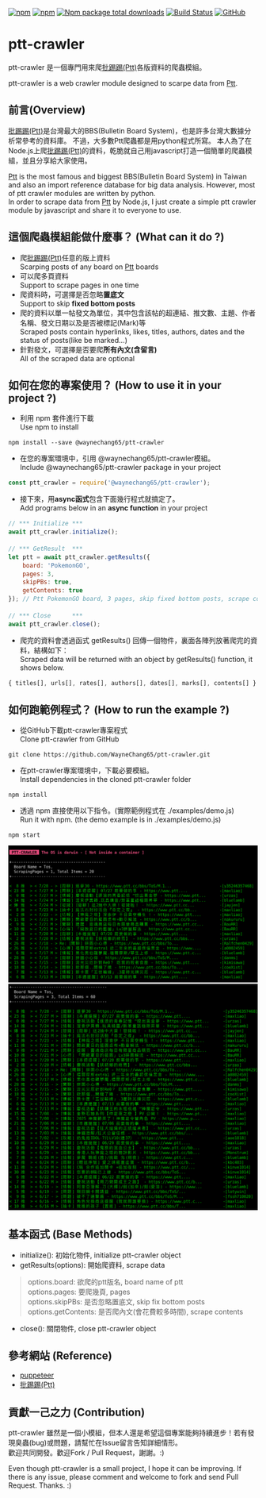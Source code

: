 [![npm](https://img.shields.io/npm/v/@waynechang65/ptt-crawler.svg)](https://www.npmjs.com/package/@waynechang65/ptt-crawler)
[![npm](https://img.shields.io/npm/dm/@waynechang65/ptt-crawler.svg)](https://www.npmjs.com/package/@waynechang65/ptt-crawler)
[![Npm package total downloads](https://badgen.net/npm/dt/@waynechang65/ptt-crawler)](https://npmjs.ccom/package/@waynechang65/ptt-crawler)
[![Build Status](https://travis-ci.com/WayneChang65/ptt-crawler.svg?branch=master)](https://travis-ci.com/WayneChang65/ptt-crawler)
[![GitHub](https://img.shields.io/github/license/waynechang65/ptt-crawler.svg)](https://github.com/WayneChang65/ptt-crawler/)
# ptt-crawler
ptt-crawler 是一個專門用來爬[批踢踢(Ptt)](https://www.ptt.cc/index.html)各版資料的爬蟲模組。  
  
ptt-crawler is a web crawler module designed to scarpe data from [Ptt](https://www.ptt.cc/index.html).

## 前言(Overview)
[批踢踢(Ptt)](https://www.ptt.cc/index.html)是台灣最大的BBS(Bulletin Board System)，也是許多台灣大數據分析常參考的資料庫。
不過，大多數Ptt爬蟲都是用python程式所寫。
本人為了在Node.js上爬[批踢踢(Ptt)](https://www.ptt.cc/index.html)的資料，乾脆就自己用javascript打造一個簡單的爬蟲模組，並且分享給大家使用。 
  
[Ptt](https://www.ptt.cc/index.html) is the most famous and biggest BBS(Bulletin Board System) in Taiwan and also an import reference database for big data analysis.
However, most of ptt crawler modules are written by python.  
In order to scrape data from [Ptt](https://www.ptt.cc/index.html) by Node.js, 
I just create a simple ptt crawler module by javascript and share it to everyone to use.

## 這個爬蟲模組能做什麼事？ (What can it do ?)
* 爬[批踢踢(Ptt)](https://www.ptt.cc/index.html)任意的版上資料  
Scarping posts of any board on [Ptt](https://www.ptt.cc/index.html) boards
* 可以爬多頁資料  
Support to scrape pages in one time 
* 爬資料時，可選擇是否忽略**置底文**  
Support to skip **fixed bottom posts**
* 爬的資料以單一帖發文為單位，其中包含該帖的超連結、推文數、主題、作者名稱、發文日期以及是否被標記(Mark)等  
Scraped posts contain hyperlinks, likes, titles, authors, dates and the status of posts(like be marked...)  
* 針對發文，可選擇是否要爬**所有內文(含留言)**  
All of the scraped data are optional  

## 如何在您的專案使用？ (How to use it in your project ?)
* 利用 npm 套件進行下載  
Use npm to install
```
npm install --save @waynechang65/ptt-crawler
```
* 在您的專案環境中，引用 @waynechang65/ptt-crawler模組。  
Include @waynechang65/ptt-crawler package in your project
```javascript
const ptt_crawler = require('@waynechang65/ptt-crawler');
```

* 接下來，用**async函式**包含下面幾行程式就搞定了。  
Add programs below in an **async function** in your project
```javascript
// *** Initialize *** 
await ptt_crawler.initialize();

// *** GetResult  ***
let ptt = await ptt_crawler.getResults({
    board: 'PokemonGO',
    pages: 3,
    skipPBs: true,
    getContents: true
}); // Ptt PokemonGO board, 3 pages, skip fixed bottom posts, scrape content of posts

// *** Close      ***
await ptt_crawler.close();
```

* 爬完的資料會透過函式 getResults() 回傳一個物件，裏面各陣列放著爬完的資料，結構如下：  
Scraped data will be returned with an object by getResults() function, it shows below.
```javascript
{ titles[], urls[], rates[], authors[], dates[], marks[], contents[] }
```

## 如何跑範例程式？ (How to run the example ?)

* 從GitHub下載ptt-crawler專案程式  
Clone ptt-crawler from GitHub
```
git clone https://github.com/WayneChang65/ptt-crawler.git
```

* 在ptt-crawler專案環境中，下載必要模組。  
Install dependencies in the cloned ptt-crawler folder
```
npm install
```

* 透過 npm 直接使用以下指令。(實際範例程式在 ./examples/demo.js)  
Run it with npm. (the demo example is in ./examples/demo.js)
```
npm start
```

![image](https://raw.githubusercontent.com/WayneChang65/ptt-crawler/master/img/demo_result_1.png)  
![image](https://raw.githubusercontent.com/WayneChang65/ptt-crawler/master/img/demo_result_2.png)  

## 基本函式 (Base Methods)
* initialize(): 初始化物件, initialize ptt-crawler object  
* getResults(options): 開始爬資料, scrape data  
> options.board: 欲爬的ptt版名, board name of ptt  
> options.pages: 要爬幾頁, pages  
> options.skipPBs: 是否忽略置底文, skip fix bottom posts  
> options.getContents: 是否爬內文(會花費較多時間), scrape contents  
* close(): 關閉物件, close ptt-crawler object  

## 參考網站 (Reference)
* [puppeteer](https://github.com/GoogleChrome/puppeteer)
* [批踢踢(Ptt)](https://www.ptt.cc/index.html)

## 貢獻一己之力 (Contribution)
ptt-crawler 雖然是一個小模組，但本人還是希望這個專案能夠持續進步！若有發現臭蟲(bug)或問題，請幫忙在Issue留言告知詳細情形。  
歡迎共同開發。歡迎Fork / Pull Request，謝謝。:)  

Even though ptt-crawler is a small project, I hope it can be improving. If there is any issue, please comment and welcome to fork and send Pull Request. Thanks. :)

